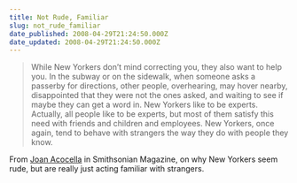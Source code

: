 ```yaml
---
title: Not Rude, Familiar
slug: not_rude_familiar
date_published: 2008-04-29T21:24:50.000Z
date_updated: 2008-04-29T21:24:50.000Z
---
```


> While New Yorkers don’t mind correcting you, they also want to help you. In the subway or on the sidewalk, when someone asks a passerby for directions, other people, overhearing, may hover nearby, disappointed that they were not the ones asked, and waiting to see if maybe they can get a word in. New Yorkers like to be experts. Actually, all people like to be experts, but most of them satisfy this need with friends and children and employees. New Yorkers, once again, tend to behave with strangers the way they do with people they know.

From [Joan Acocella](http://www.smithsonianmag.com/travel/mytown-newyork.html?c=y&amp;page=) in Smithsonian Magazine, on why New Yorkers seem rude, but are really just acting familiar with strangers.
